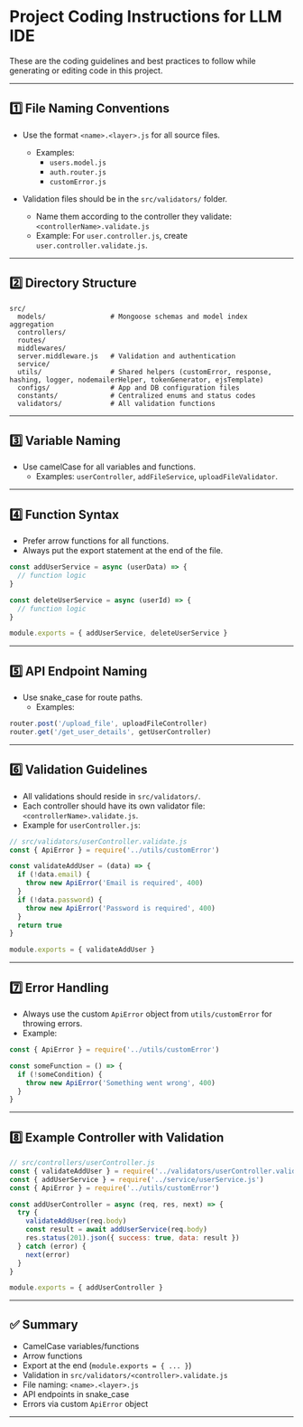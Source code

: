 # Project Coding Instructions for LLM IDE

These are the coding guidelines and best practices to follow while generating or editing code in this project.

---

## 1️⃣ File Naming Conventions

- Use the format `<name>.<layer>.js` for all source files.
  - Examples:
    - `users.model.js`
    - `auth.router.js`
    - `customError.js`

- Validation files should be in the `src/validators/` folder.
  - Name them according to the controller they validate: `<controllerName>.validate.js`
  - Example: For `user.controller.js`, create `user.controller.validate.js`.

---

## 2️⃣ Directory Structure

```
src/
  models/                # Mongoose schemas and model index aggregation
  controllers/
  routes/
  middlewares/
  server.middleware.js   # Validation and authentication
  service/
  utils/                 # Shared helpers (customError, response, hashing, logger, nodemailerHelper, tokenGenerator, ejsTemplate)
  configs/               # App and DB configuration files
  constants/             # Centralized enums and status codes
  validators/            # All validation functions
```

---

## 3️⃣ Variable Naming

- Use camelCase for all variables and functions.
  - Examples: `userController`, `addFileService`, `uploadFileValidator`.

---

## 4️⃣ Function Syntax

- Prefer arrow functions for all functions.
- Always put the export statement at the end of the file.

```js
const addUserService = async (userData) => {
  // function logic
}

const deleteUserService = async (userId) => {
  // function logic
}

module.exports = { addUserService, deleteUserService }
```

---

## 5️⃣ API Endpoint Naming

- Use snake_case for route paths.
  - Examples:

```js
router.post('/upload_file', uploadFileController)
router.get('/get_user_details', getUserController)
```

---

## 6️⃣ Validation Guidelines

- All validations should reside in `src/validators/`.
- Each controller should have its own validator file: `<controllerName>.validate.js`.
- Example for `userController.js`:

```js
// src/validators/userController.validate.js
const { ApiError } = require('../utils/customError')

const validateAddUser = (data) => {
  if (!data.email) {
    throw new ApiError('Email is required', 400)
  }
  if (!data.password) {
    throw new ApiError('Password is required', 400)
  }
  return true
}

module.exports = { validateAddUser }
```

---

## 7️⃣ Error Handling

- Always use the custom `ApiError` object from `utils/customError` for throwing errors.
- Example:

```js
const { ApiError } = require('../utils/customError')

const someFunction = () => {
  if (!someCondition) {
    throw new ApiError('Something went wrong', 400)
  }
}
```

---

## 8️⃣ Example Controller with Validation

```js
// src/controllers/userController.js
const { validateAddUser } = require('../validators/userController.validate')
const { addUserService } = require('../service/userService.js')
const { ApiError } = require('../utils/customError')

const addUserController = async (req, res, next) => {
  try {
    validateAddUser(req.body)
    const result = await addUserService(req.body)
    res.status(201).json({ success: true, data: result })
  } catch (error) {
    next(error)
  }
}

module.exports = { addUserController }
```

---

## ✅ Summary

- CamelCase variables/functions
- Arrow functions
- Export at the end (`module.exports = { ... }`)
- Validation in `src/validators/<controller>.validate.js`
- File naming: `<name>.<layer>.js`
- API endpoints in snake_case
- Errors via custom `ApiError` object

---


```
